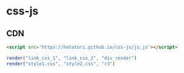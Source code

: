 # css-js

## CDN
```html
<script src='https://hatatori.github.io/css-js/js.js'></script>
```

```js
render("link_css_1", "link_css_2", "div_render")
render("style1.css", "style2.css", "r3")
```
